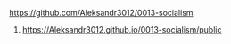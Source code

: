 <https://github.com/Aleksandr3012/0013-socialism>

1. <https://Aleksandr3012.github.io/0013-socialism/public>